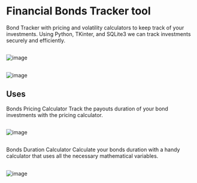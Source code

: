 # Financial Bonds Tracker tool
Bond Tracker with pricing and volatility calculators to keep track of your investments. Using Python, TKinter, and SQLite3 we can track investments securely and efficiently.
##
![image](https://user-images.githubusercontent.com/75659218/190875672-3c5c116c-2f52-460b-80f3-b7a31e267f53.png)
##
![image](https://user-images.githubusercontent.com/75659218/190875712-cc511a8a-d3ab-45de-876c-78c1cc59d417.png)
##
## Uses
Bonds Pricing Calculator
Track the payouts duration of your bond investments with the pricing calculator.
##
![image](https://user-images.githubusercontent.com/75659218/190875726-9a402738-e189-4724-abe8-ec418a0d7b14.png)
##
Bonds Duration Calculator
Calculate your bonds duration with a handy calculator that uses all the necessary mathematical variables.
##
![image](https://user-images.githubusercontent.com/75659218/190875749-8204f67e-c855-4456-8019-7335cffbbc75.png)
##
